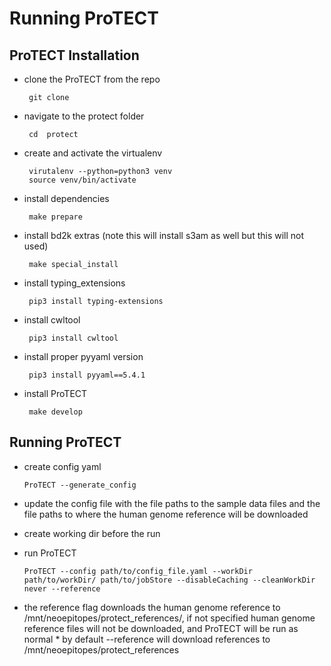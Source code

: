 # Running ProTECT

## ProTECT Installation
* clone the ProTECT from the repo

       git clone
       
* navigate to the protect folder

       cd  protect
    
* create and activate the virtualenv
       
       virutalenv --python=python3 venv
       source venv/bin/activate
       
* install dependencies
       
       make prepare
       
* install bd2k extras (note this will install s3am as well but this will not used)
       
       make special_install
       
* install typing_extensions
       
       pip3 install typing-extensions
       
* install cwltool
       
       pip3 install cwltool
       
* install proper pyyaml version
       
       pip3 install pyyaml==5.4.1
       
* install ProTECT
       
       make develop
       
## Running ProTECT
* create config yaml

      ProTECT --generate_config
      
* update the config file with the file paths to the sample data files and the file paths to where the human genome reference will be downloaded
* create working dir before the run
* run ProTECT
      
      ProTECT --config path/to/config_file.yaml --workDir path/to/workDir/ path/to/jobStore --disableCaching --cleanWorkDir never --reference
      
* the reference flag downloads the human genome reference to /mnt/neoepitopes/protect_references/, if not specified human genome reference files will not be downloaded, and ProTECT will be run as normal
       * by default --reference will download references to /mnt/neoepitopes/protect_references
